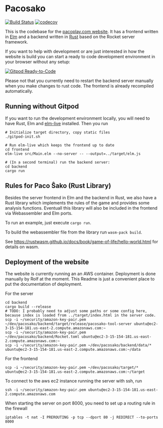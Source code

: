 # Pacosako

[![Build Status](https://travis-ci.org/kreibaum/pacosako.svg?branch=master)](https://travis-ci.org/kreibaum/pacosako)
[![codecov](https://codecov.io/gh/kreibaum/pacosako/branch/master/graph/badge.svg)](https://codecov.io/gh/kreibaum/pacosako)

This is the codebase for the [pacoplay.com website](http://pacoplay.com). It has a frontend written in
[Elm](https://elm-lang.org) and a backend written in [Rust](https://rust-lang.org) based on the
Rocket server framework.

If you want to help with development or are just interested in how the
website is build you can start a ready to code development environment in
your browser without any setup:

[![Gitpod Ready-to-Code](https://img.shields.io/badge/Gitpod-Ready--to--Code-blue?logo=gitpod)](https://gitpod.io/#https://github.com/kreibaum/pacosako)

Please not that you currently need to restart the backend server manually when
you make changes to rust code. The frontend is already recompiled automatically.

## Running without Gitpod

If you want to run the development environment locally, you will need to have
Rust, Elm and [elm-live](https://elm-live.com) installed. Then you run

    # Initialize target directory, copy static files
    ./gitpod-init.sh

    # Run elm-live which keeps the frontend up to date
    cd frontend
    elm-live src/Main.elm --no-server -- --output=../target/elm.js

    # (In a second terminal) run the backend server:
    cd backend
    cargo run

## Rules for Paco Ŝako (Rust Library)

Besides the server frontend in Elm and the backend in Rust, we also have a Rust
library which implements the rules of the game and provides some analysis
functions. Eventuall this library will also be included in the frontend via
Webassembler and Elm ports.

To run an example, just execute `cargo run`.

To build the webassembler file from the library run `wasm-pack build`.

See https://rustwasm.github.io/docs/book/game-of-life/hello-world.html for details on wasm.

## Deployment of the website

The website is currently running an an AWS container. Deployment is done
manually by Rolf at the moment. This Readme is just a convenient place to put
the documentation of deployment.

For the server

    cd backend
    cargo build --release
    # TODO: I probably need to adjust some paths or some config here, because index is loaded from ../target/index.html in the server code.
    scp -i ~/security/amazon-key-pair.pem ~/dev/pacosako/backend/target/release/pacosako-tool-server ubuntu@ec2-3-15-154-181.us-east-2.compute.amazonaws.com:~
    scp -i ~/security/amazon-key-pair.pem ~/dev/pacosako/backend/Rocket.toml ubuntu@ec2-3-15-154-181.us-east-2.compute.amazonaws.com:~
    scp -i ~/security/amazon-key-pair.pem ~/dev/pacosako/backend/data/* ubuntu@ec2-3-15-154-181.us-east-2.compute.amazonaws.com:~/data

For the frontend

    scp -i ~/security/amazon-key-pair.pem ~/dev/pacosako/target/* ubuntu@ec2-3-15-154-181.us-east-2.compute.amazonaws.com:~/target

To connect to the aws ec2 instance running the server with ssh, run

    ssh -i ~/security/amazon-key-pair.pem ubuntu@ec2-3-15-154-181.us-east-2.compute.amazonaws.com

When starting the server on port 8000, you need to set up a routing rule in the firewall

    iptables -t nat -I PREROUTING -p tcp --dport 80 -j REDIRECT --to-ports 8000
